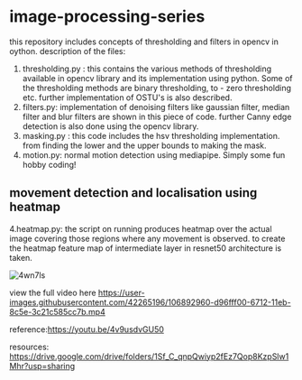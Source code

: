 # image-processing-series
this repository includes concepts of thresholding and filters in opencv in oython.
description of the files:
1. thresholding.py : this contains the various methods of thresholding available in opencv library and its implementation using python. Some of the thresholding methods are binary thresholding, to - zero thresholding etc. further implementation of OSTU's is also described.
2. filters.py: implementation of denoising filters like gaussian filter, median filter and blur filters are shown in this piece of code. further Canny edge detection is also done using the opencv library.
3. masking.py : this code includes the hsv thresholding implementation. from finding the lower and the upper bounds to making the mask.
4. motion.py: normal motion detection using mediapipe. Simply some fun hobby coding!
## movement detection and localisation using heatmap

 4.heatmap.py: the script on running produces heatmap over the actual image covering those regions where any movement is observed. to create the heatmap feature map of intermediate layer in resnet50 architecture is taken.


![4wn7ls](https://user-images.githubusercontent.com/42265196/106893085-0a503400-6713-11eb-9c38-de340fd8739b.gif)

view the full video here
https://user-images.githubusercontent.com/42265196/106892960-d96fff00-6712-11eb-8c5e-3c21c585cc7b.mp4


reference:https://youtu.be/4v9usdvGU50

resources: https://drive.google.com/drive/folders/1Sf_C_qnpQwiyp2fEz7Qop8KzpSlw1Mhr?usp=sharing
  
